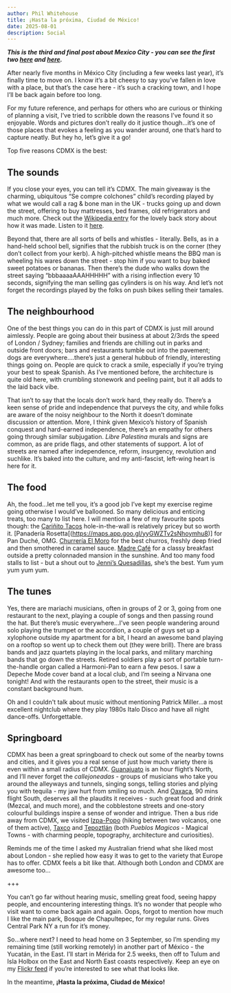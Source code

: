 ```yaml
---
author: Phil Whitehouse
title: ¡Hasta la próxima, Ciudad de México!
date: 2025-08-01
description: Social
---
```

***This is the third and final post about Mexico City - you can see the first two [here](/posts/cdmxpt1/) and [here](/posts/cdmxpt2/).***

After nearly five months in México City (including a few weeks last year), it’s finally time to move on. I know it’s a bit cheesy to say you’ve fallen in love with a place, but that’s the case here - it’s such a cracking town, and I hope I’ll be back again before too long.

For my future reference, and perhaps for others who are curious or thinking of planning a visit, I’ve tried to scribble down the reasons I’ve found it so enjoyable. Words and pictures don’t really do it justice though...it’s one of those places that evokes a feeling as you wander around, one that’s hard to capture neatly. But hey ho, let’s give it a go!

Top five reasons CDMX is the best:

## The sounds
If you close your eyes, you can tell it’s CDMX. The main giveaway is the charming, ubiquitous “Se compre colchones” child’s recording played by what we would call a rag & bone man in the UK - trucks going up and down the street, offering to buy mattresses, bed frames, old refrigerators and much more. Check out the [Wikipedia entry](https://en.wikipedia.org/wiki/Se_compran_colchones) for the lovely back story about how it was made. Listen to it [here](https://tuna.voicemod.net/sound/019fb093-004d-4ffc-907f-56e68fb1e199).

Beyond that, there are all sorts of bells and whistles - literally. Bells, as in a hand-held school bell, signifies that the rubbish truck is on the corner (they don’t collect from your kerb). A high-pitched whistle means the BBQ man is wheeling his wares down the street - stop him if you want to buy baked sweet potatoes or bananas. Then there’s the dude who walks down the street saying “bbbaaaaAAAHHHHH” with a rising inflection every 10 seconds, signifying the man selling gas cylinders is on his way. And let’s not forget the recordings played by the folks on push bikes selling their tamales.

## The neighbourhood
One of the best things you can do in this part of CDMX is just mill around aimlessly. People are going about their business at about 2/3rds the speed of London / Sydney; families and friends are chilling out in parks and outside front doors; bars and restaurants tumble out into the pavement; dogs are everywhere….there’s just a general hubbub of friendly, interesting things going on. People are quick to crack a smile, especially if you’re trying your best to speak Spanish. As I’ve mentioned before, the architecture is quite old here, with crumbling stonework and peeling paint, but it all adds to the laid back vibe.

That isn’t to say that the locals don’t work hard, they really do. There’s a keen sense of pride and independence that purveys the city, and while folks are aware of the noisy neighbour to the North it doesn’t dominate discussion or attention. More, I think given Mexico’s history of Spanish conquest and hard-earned independence, there’s an empathy for others going through similar subjugation. *Libre Palestina* murals and signs are common, as are pride flags, and other statements of support. A lot of streets are named after independence, reform, insurgency, revolution and suchlike. It’s baked into the culture, and my anti-fascist, left-wing heart is here for it.

## The food
Ah, the food…let me tell you, it’s a good job I’ve kept my exercise regime going otherwise I would’ve ballooned. So many delicious and enticing treats, too many to list here. I will mention a few of my favourite spots though: the [Cariñito Tacos](https://maps.app.goo.gl/eKn7pAn35BYsWydL8) hole-in-the-wall is relatively pricey but so worth it. [Panadería Rosetta[(https://maps.app.goo.gl/yyGWZTv2sNhoymhu8)] for Pan Duché, OMG. [Churrería El Moro](https://maps.app.goo.gl/Z8JUgaid85v6aAe88) for the best churros, freshly deep fried and then smothered in caramel sauce. [Madre Café](https://maps.app.goo.gl/L1XpoaEK9H843Z3p9) for a classy breakfast outside a pretty colonnaded mansion in the sunshine. And too many food stalls to list - but a shout out to [Jenni’s Quesadillas](https://maps.app.goo.gl/agGVWubXKBdb55aTA), she’s the best. Yum yum yum yum yum.

## The tunes
Yes, there are mariachi musicians, often in groups of 2 or 3, going from one restaurant to the next, playing a couple of songs and then passing round the hat. But there’s music everywhere…I’ve seen people wandering around solo playing the trumpet or the accordion, a couple of guys set up a xylophone outside my apartment for a bit, I heard an awesome band playing on a rooftop so went up to check them out (they were brill). There are brass bands and jazz quartets playing in the local parks, and military marching bands that go down the streets. Retired soldiers play a sort of portable turn-the-handle organ called a Harmoni-Pan to earn a few pesos. I saw a Depeche Mode cover band at a local club, and I’m seeing a Nirvana one tonight! And with the restaurants open to the street, their music is a constant background hum.

Oh and I couldn't talk about music without mentioning Patrick Miller...a most excellent nightclub where they play 1980s Italo Disco and have all night dance-offs. Unforgettable.

## Springboard
CDMX has been a great springboard to check out some of the nearby towns and cities, and it gives you a real sense of just how much variety there is even within a small radius of CDMX. [Guanajuato](https://www.flickr.com/photos/philliecasablanca/albums/72177720326581369/) is an hour flight’s North, and I’ll never forget the *callejoneadas* - groups of musicians who take you around the alleyways and tunnels, singing songs, telling stories and plying you with tequila - my jaw hurt from smiling so much. And [Oaxaca](https://www.flickr.com/photos/philliecasablanca/albums/72177720326977426/), 90 mins flight South, deserves all the plaudits it receives - such great food and drink (Mezcal, and much more), and the cobblestone streets and one-story colourful buildings inspire a sense of wonder and intrigue. Then a bus ride away from CDMX, we visited [Izpa-Popo](https://www.flickr.com/photos/philliecasablanca/albums/72177720326695477/) (hiking between two volcanos, one of them active), [Taxco](https://www.flickr.com/photos/philliecasablanca/albums/72177720326027036) and [Tepoztlán](https://www.flickr.com/photos/philliecasablanca/albums/72177720327195890) (both *Pueblos Magicos* - Magical Towns - with charming people, topography, architecture and curiosities).

Reminds me of the time I asked my Australian friend what she liked most about London - she replied how easy it was to get to the variety that Europe has to offer. CDMX feels a bit like that. Although both London and CDMX are awesome too...

+++

You can’t go far without hearing music, smelling great food, seeing happy people, and encountering interesting things. It’s no wonder that people who visit want to come back again and again. Oops, forgot to mention how much I like the main park, Bosque de Chapultepec, for my regular runs. Gives Central Park NY a run for it’s money.

So…where next? I need to head home on 3 September, so I’m spending my remaining time (still working remotely) in another part of México - the Yucatán, in the East. I’ll start in Mérida for 2.5 weeks, then off to Tulum and Isla Holbox on the East and North East coasts respectively. Keep an eye on my [Flickr feed](https://www.flickr.com/photos/philliecasablanca/) if you’re interested to see what that looks like.

In the meantime, **¡Hasta la próxima, Ciudad de México!**
